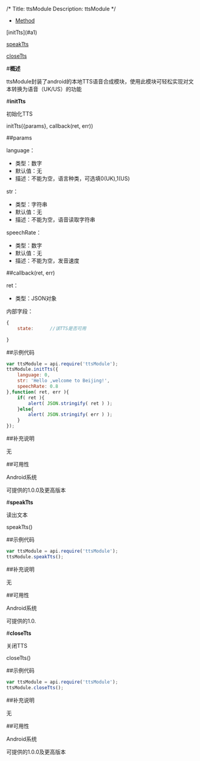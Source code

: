 /*
Title: ttsModule
Description: ttsModule
*/

<ul id="tab" class="clearfix">
	<li class="active"><a href="#method-content">Method</a></li>
</ul>
<div id="method-content">

<div class="outline">
[initTts](#a1)

[speakTts](#a2)

[closeTts](#a3)
</div>

#**概述**

ttsModule封装了android的本地TTS语音合成模块，使用此模块可轻松实现对文本转换为语音（UK/US）的功能


#**initTts**<div id="a1"></div>

初始化TTS

initTts({params}, callback(ret, err))

##params



language：

- 类型：数字
- 默认值：无
- 描述：不能为空，语言种类，可选填0(UK),1(US)

str：

- 类型：字符串
- 默认值：无
- 描述：不能为空，语音读取字符串

speechRate：

- 类型：数字
- 默认值：无
- 描述：不能为空，发音速度

##callback(ret, err)

ret：

- 类型：JSON对象

内部字段：

```js
{
	state:		//该TTS是否可用
	
}
```

##示例代码

```js
var ttsModule = api.require('ttsModule');
ttsModule.initTts({
	language: 0,
	str: 'Hello ,welcome to Beijing!',
	speechRate: 0.8
},function( ret, err ){		
	if( ret ){
		alert( JSON.stringify( ret ) );
	}else{
		alert( JSON.stringify( err ) );
	}
});
```

##补充说明

无

##可用性

Android系统

可提供的1.0.0及更高版本

#**speakTts**<div id="a2"></div>

读出文本


speakTts()




##示例代码

```js
var ttsModule = api.require('ttsModule');
ttsModule.speakTts();
```

##补充说明

无

##可用性

Android系统

可提供的1.0.

#**closeTts**<div id="a3"></div>

关闭TTS


closeTts()




##示例代码

```js
var ttsModule = api.require('ttsModule');
ttsModule.closeTts();
```

##补充说明

无

##可用性

Android系统

可提供的1.0.0及更高版本


